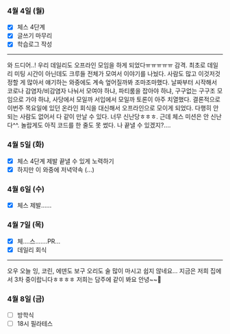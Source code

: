### 4월 4일 (월)
- [x] 체스 4단계
- [x] 글쓰기 마무리
- [x] 학습로그 작성
---
와 드디어..! 우리 데일리도 오프라인 모임을 하게 되었다ㅠㅠㅠㅠㅠ 감격.
최초로 데일리 미팅 시간이 아닌데도 크루들 전체가 모여서 이야기를 나눴다. 사람도 많고 이것저것 정할 게 많아서 얘기하는 와중에도 계속 엎어질까봐 조마조마했다.
날짜부터 시작해서 코로나 감염자/비감염자 나눠서 모여야 하냐, 파티룸을 잡아야 하냐, 구구없는 구구조 모임으로 가야 하냐, 사당에서 모일까 서입에서 모일까 토론이 아주 치열했다.
결론적으로 이번주 목요일에 있던 온라인 회식을 대신해서 오프라인으로 모이게 되었다. 다행히 안 되는 사람도 없어서 다 같이 만날 수 있다. 너무 신난당ㅎㅎㅎ.
근데 체스 미션은 안 신난다^^. 놀랍게도 아직 코드를 한 줄도 못 썼다. 나 끝낼 수 있겠지?....

### 4월 5일 (화)
- [x] 체스 4단계 제발 끝낼 수 있게 노력하기
- [x] 하지만 이 와중에 저녁약속 (...)

### 4월 6일 (수)
- [x] 체스 제발......

### 4월 7일 (목)
- [x] 체....스.......PR...
- [x] 데일리 회식
---
오우 오늘 잉, 코린, 에덴도 보구 오리도 술 많이 마시고 쉽지 않네요... 지금은 저희 집에서 3차 중이랍니다ㅎㅎㅎㅎ 저희는 담주에 같이 봐요 안녕~~👋

### 4월 8일 (금)
- [ ] 방학식
- [ ] 18시 필라테스
